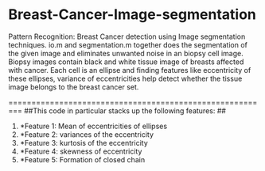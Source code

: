 Breast-Cancer-Image-segmentation
================================

Pattern Recognition: Breast Cancer detection using Image segmentation techniques.
io.m and segmentation.m together does the segmentation of the given image and eliminates unwanted noise in an biopsy cell image. Biopsy images contain black and white tissue image of breasts affected with cancer. Each cell is an ellipse and finding features like eccentricity of these ellipses, variance of eccentricities help detect whether the tissue image belongs to the breast cancer set.

=========================================================
##This code in particular stacks up the following features: ##
<ol>
<li>*Feature 1: Mean of eccentricities of ellipses
<li>*Feature 2: variances of the eccentricity
<li>*Feature 3: kurtosis of the eccentricity
<li>*Feature 4: skewness of eccentricity
<li>*Feature 5: Formation of closed chain 
</lo>
